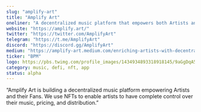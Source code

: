 ```yaml
---
slug: "amplify-art"
title: "Amplify Art"
oneliner: "A decentralized music platform that empowers both Artists and their Fans."
website: "https://amplify.art/"
twitter: "https://twitter.com/AmplifyArt"
telegram: "https://t.me/AmplifyArt"
discord: "https://discord.gg/AmplifyArt"
medium: "https://amplify-art.medium.com/enriching-artists-with-decentralized-music-da7d876ae247"
ticker: "BPM"
logo: https://pbs.twimg.com/profile_images/1434934893318918145/9aGgDqA5_400x400.jpg
category: music, defi, nft, app
status: alpha
---
```


“Amplify Art is building a decentralized music platform empowering Artists and their Fans. We use NFTs to enable artists to have complete control over their music, pricing, and distribution.”
